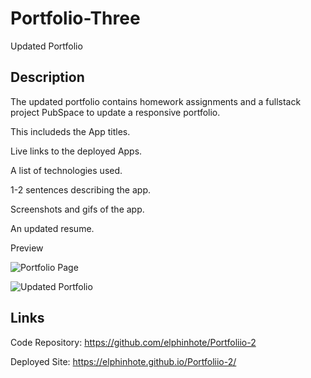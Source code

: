 # Portfolio-Three 
Updated Portfolio

## Description

The updated portfolio contains homework assignments and a fullstack project PubSpace to update a responsive portfolio.

This includeds the App titles.

Live links to the deployed Apps.

A list of technologies used.

1-2 sentences describing the app.

Screenshots and gifs of the app.

An updated resume.


Preview


![Portfolio Page](https://user-images.githubusercontent.com/65749636/110235007-973d0780-7ee2-11eb-9426-42c000bbd20e.PNG)



![Updated Portfolio](https://user-images.githubusercontent.com/65749636/113250139-caba4a00-9274-11eb-8140-ac093ebc5f53.png)


## Links

Code Repository: https://github.com/elphinhote/Portfoliio-2  

Deployed Site:  https://elphinhote.github.io/Portfoliio-2/
